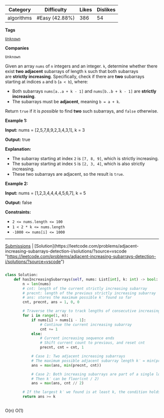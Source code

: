 
| Category   | Difficulty     | Likes | Dislikes |
| ---------- | -------------- | ----- | -------- |
| algorithms | #Easy (42.88%) | 386   | 54       |

**Tags**

[`Unknown`](https://leetcode.com/tag/Unknown?source=vscode "https://leetcode.com/tag/Unknown?source=vscode") 

**Companies**

`Unknown`

Given an array `nums` of `n` integers and an integer. `k`, determine whether there exist **two** **adjacent** subarrays of length `k` such that both subarrays are **strictly** **increasing**. Specifically, check if there are **two** subarrays starting at indices `a` and `b` (`a < b`), where:

- Both subarrays `nums[a..a + k - 1]` and `nums[b..b + k - 1]` are **strictly increasing**.
- The subarrays must be **adjacent**, meaning `b = a + k`.

Return `true` if it is _possible_ to find **two** such subarrays, and `false` otherwise.

**Example 1:**

**Input:** nums = [2,5,7,8,9,2,3,4,3,1], k = 3

**Output:** true

**Explanation:**

- The subarray starting at index `2` is `[7, 8, 9]`, which is strictly increasing.
- The subarray starting at index `5` is `[2, 3, 4]`, which is also strictly increasing.
- These two subarrays are adjacent, so the result is `true`.

**Example 2:**

**Input:** nums = [1,2,3,4,4,4,4,5,6,7], k = 5

**Output:** false

**Constraints:**

- `2 <= nums.length <= 100`
- `1 < 2 * k <= nums.length`
- `-1000 <= nums[i] <= 1000`

---

[Submissions](https://leetcode.com/problems/adjacent-increasing-subarrays-detection-i/submissions/?source=vscode "https://leetcode.com/problems/adjacent-increasing-subarrays-detection-i/submissions/?source=vscode") | [Solution](https://leetcode.com/problems/adjacent-increasing-subarrays-detection-i/solutions/?source=vscode "https://leetcode.com/problems/adjacent-increasing-subarrays-detection-i/solutions/?source=vscode")


```python

class Solution:
    def hasIncreasingSubarrays(self, nums: List[int], k: int) -> bool:
        n = len(nums)
        # cnt: length of the current strictly increasing subarray
        # precnt: length of the previous strictly increasing subarray
        # ans: stores the maximum possible k′ found so far
        cnt, precnt, ans = 1, 0, 0

        # Traverse the array to track lengths of consecutive increasing segments
        for i in range(1, n):
            if nums[i] > nums[i - 1]:
                # Continue the current increasing subarray
                cnt += 1
            else:
                # Current increasing sequence ends
                # Shift current count to previous, and reset cnt
                precnt, cnt = cnt, 1

            # Case 1: Two adjacent increasing subarrays
            # The maximum possible adjacent subarray length k′ = min(precnt, cnt)
            ans = max(ans, min(precnt, cnt))

            # Case 2: Both increasing subarrays are part of a single long segment
            # Then k′ can be floor(cnt / 2)
            ans = max(ans, cnt // 2)

        # If the largest k′ we found is at least k, the condition holds
        return ans >= k
        

```
O(n)
O(1)